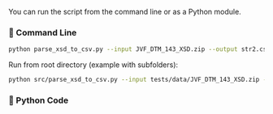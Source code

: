 You can run the script from the command line or as a Python module.

### 🔧 Command Line

```bash
python parse_xsd_to_csv.py --input JVF_DTM_143_XSD.zip --output str2.csv
```

Run from root directory (example with subfolders):
```bash
python src/parse_xsd_to_csv.py --input tests/data/JVF_DTM_143_XSD.zip --output tests/output/str2.csv
```

### 🐍 Python Code